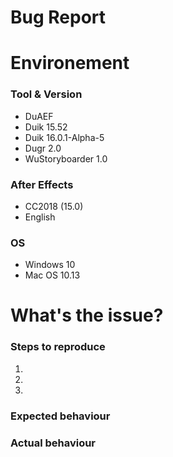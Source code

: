 # Bug Report
<!-- Thanks for reporting a bug...
The more precise you are in your post, the more useful it will be.
-->

# Environement
<!-- Remove what is not concerned by this issue and keep only the tool this is about -->
### Tool & Version
- DuAEF
- Duik 15.52
- Duik 16.0.1-Alpha-5
- Dugr 2.0
- WuStoryboarder 1.0

### After Effects
<!-- State the After Effects version concerned by this issue. Use "All" if it's for all ;) -->
<!-- Also state the language of your Adobe Applications -->
- CC2018 (15.0)
- English

### OS
<!-- Write your os version here. For Macintosh, please specify the version number and not (only) its name ;) -->
- Windows 10
- Mac OS 10.13

# What's the issue?
<!-- Please describe precisely here what is the bug you've found. -->


### Steps to reproduce
<!-- Explain exactly here what you're doing -->
1. 
2. 
3. 

### Expected behaviour
<!-- Tell us what you expect the software to do -->

### Actual behaviour
<!-- Telle us what it's actually doing instead of what you expect -->
